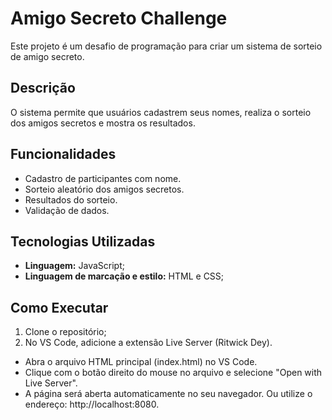 # Amigo Secreto Challenge

Este projeto é um desafio de programação para criar um sistema de sorteio de amigo secreto.

## Descrição

O sistema permite que usuários cadastrem seus nomes, realiza o sorteio dos amigos secretos e mostra os resultados.

## Funcionalidades

- Cadastro de participantes com nome.
- Sorteio aleatório dos amigos secretos.
- Resultados do sorteio.
- Validação de dados.

## Tecnologias Utilizadas

- **Linguagem:** JavaScript;
-  **Linguagem de marcação e estilo:** HTML e CSS;

## Como Executar

1. Clone o repositório;
2. No VS Code, adicione a extensão Live Server (Ritwick Dey).
  - Abra o arquivo HTML principal (index.html) no VS Code.
  - Clique com o botão direito do mouse no arquivo e selecione "Open with Live Server".
  - A página será aberta automaticamente no seu navegador.
Ou utilize o endereço: http://localhost:8080.
